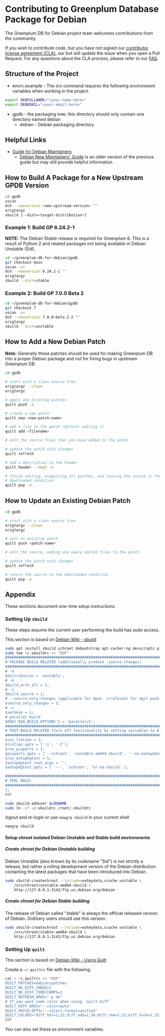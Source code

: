 # Contributing to Greenplum Database Package for Debian

The Greenplum DB for Debian project team welcomes contributions from the
community.

If you wish to contribute code, but you have not signed our [contributor
license agreement (CLA)](https://cla.vmware.com/cla/1/preview), our bot will
update the issue when you open a Pull Request. For any questions about the CLA
process, please refer to our [FAQ](https://cla.vmware.com/faq).

## Structure of the Project

* envrc.example - The `dch` command requires the following environment
  variables when working in the project

```sh
export DEBFULLNAME="<your-name-here>"
export DEBEMAIL="<your-email-here>"
```

* gpdb - the packaging tree; this directory should only contain one directory
  named debian
  * debian - Debian packaging directory

## Helpful Links

* [Guide for Debian Maintainers][0]
  * [Debian New Maintainers' Guide][1] is an older version of the previous
    guide but may still provide helpful information

[0]: https://www.debian.org/doc/manuals/debmake-doc/index.en.html
[1]: https://www.debian.org/doc/manuals/maint-guide/

## How to Build A Package for a New Upstream GPDB Version

```sh
cd gpdb
uscan
dch --newversion <new-upstream-version> ""
origtargz
sbuild [--dist=<target-distribution>]
```

### Example 1: Build GP 6.24.2-1

**NOTE:** The Debian Stable release is required for Greenplum 6. This
is a result of Python 2 and related packages not being available in
Debian Unstable (Sid),

```sh
cd ~/greenplum-db-for-debian/gpdb
git checkout main
uscan -vv
dch --newversion 6.24.2-1 ""
origtargz
sbuild --dist=stable
```

### Example 2: Build GP 7.0.0 Beta 2

```sh
cd ~/greenplum-db-for-debian/gpdb
git checkout 7
uscan -vv
dch --newversion 7.0.0~beta.2-2 ""
origtargz
sbuild --dist=unstable
```

## How to Add a New Debian Patch

**Note:** Generally these patches should be used for making Greenplum DB into a
proper Debian package and _not_ for fixing bugs in upstream Greenplum DB.

```sh
cd gpdb

# start with a clean source tree
origtargz --clean
origtargz

# apply any existing patches
quilt push -a

# create a new patch
quilt new <new-patch-name>

# add a file to the patch *before* editing it
quilt add <filename>

# edit the source files that you have added to the patch

# update the patch with changes
quilt refresh

# add a description to the header
quilt header --dep3 -e

# finish editing, unapplying all patches, and leaving the source in the
# downloaded condition
quilt pop -a
```

## How to Update an Existing Debian Patch

```sh
cd gpdb

# start with a clean source tree
origtargz --clean
origtargz

# edit an existing patch
quilt push <patch-name>

# edit the source, adding any newly edited files to the patch

# update the patch with changes
quilt refresh

# return the source to the downloaded condition
quilt pop -a
```

## Appendix

These sections document one-time setup instructions.

### Setting Up `sbuild`

These steps assume the current user performing the build has sudo access.

This section is based on [Debian Wiki - sbuild](https://wiki.debian.org/sbuild)

```sh
sudo apt install sbuild schroot debootstrap apt-cacher-ng devscripts piuparts
sudo tee ~/.sbuildrc << "EOF"
##############################################################################
# PACKAGE BUILD RELATED (additionally produce _source.changes)
##############################################################################
# -d
$distribution = 'unstable';
# -A
$build_arch_all = 1;
# -s
$build_source = 1;
# --source-only-changes (applicable for dput. irrelevant for dgit push-source).
$source_only_changes = 1;
# -v
$verbose = 1;
# parallel build
$ENV{'DEB_BUILD_OPTIONS'} = 'parallel=5';
##############################################################################
# POST-BUILD RELATED (turn off functionality by setting variables to 0)
##############################################################################
$run_lintian = 1;
$lintian_opts = ['-i', '-I'];
$run_piuparts = 1;
$piuparts_opts = ['--schroot', 'unstable-amd64-sbuild', '--no-eatmydata'];
$run_autopkgtest = 1;
$autopkgtest_root_args = '';
$autopkgtest_opts = [ '--', 'schroot', '%r-%a-sbuild' ];

##############################################################################
# PERL MAGIC
##############################################################################
1;
EOF

sudo sbuild-adduser $LOGNAME
sudo ln -sf ~/.sbuildrc /root/.sbuildrc
```

_logout_ and _re-login_ or use `newgrp sbuild` in your current shell

```sh
newgrp sbuild
```

#### Setup chroot isolated Debian Unstable and Stable build environments

##### Create chroot for Debian Unstable building

Debian Unstable (also known by its codename "Sid") is not strictly a
release, but rather a rolling development version of the Debian
distribution containing the latest packages that have been introduced
into Debian.

```sh
sudo sbuild-createchroot --include=eatmydata,ccache unstable \
    /srv/chroot/unstable-amd64-sbuild \
    http://127.0.0.1:3142/ftp.us.debian.org/debian
```

##### Create chroot for Debian Stable building

The release of Debian called "stable" is always the official released
version of Debian. Ordinary users should use this version.

```sh
sudo sbuild-createchroot --include=eatmydata,ccache unstable \
    /srv/chroot/stable-amd64-sbuild \
    http://127.0.0.1:3142/ftp.us.debian.org/debian
```

### Setting Up `quilt`

This section is based on [Debian Wiki - Using Quilt][quilt]

Create a `~/.quiltrc` file with the following:

```sh
cat > ~/.quiltrc << "EOF"
QUILT_PATCHES=debian/patches
QUILT_NO_DIFF_INDEX=1
QUILT_NO_DIFF_TIMESTAMPS=1
QUILT_REFRESH_ARGS="-p ab"
# If you want some color when using `quilt diff`
QUILT_DIFF_ARGS="--color=auto"
QUILT_PATCH_OPTS="--reject-format=unified"
QUILT_COLORS="diff_hdr=1;32:diff_add=1;34:diff_rem=1;31:diff_hunk=1;33:diff_ctx=35:diff_cctx=33"
EOF
```

You can also set these as environment variables.

[quilt]: https://wiki.debian.org/UsingQuilt

